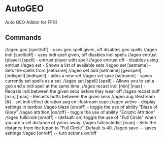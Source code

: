 # AutoGEO
Auto GEO Addon for FFXI

## Commands
//ageo geo [spell/off] - uses geo spell given, off disables geo spells
//ageo indi [spell/off] - uses indi spell given, off disables indi spells
//ageo entrust [player] [spell] - entrust player with spell
//ageo entrust off - disables using entrust
//ageo set - Shows a list of available sets
//ageo set [setname] - Sets the spells from [setname]
//ageo set add [setname] [geospell] [indispell] [indispell] - adds a new set
//ageo set save [setname] - saves currently set spells as a set.
//ageo set [spell] [spell] - Allows you to set a geo and a indi spell at the same time.
//ageo recast indi [min] [max] - Recasts indi between the given secs before they wear off
//ageo recast buff [min] [max] - Recasts buffs between the given secs
//ageo aug lifestream [#] - set indi effect duration aug on lifestream cape
//ageo active - display settings in textbox
//ageo blaze [on/off] - toggle the use of ability "Blaze of Glory"
//ageo attrition [on/off] - toggle the use of ability "Ecliptic Attrition"
//ageo fullcircle [on/off] - (default: on) toggle the use of "Full Circle" when you are a set distance of yalms away.
//ageo fullcircledist [num] - Sets the distance from the lupon to "Full Circle". Default is 40.
//ageo save -- saves settings
//ageo [on/off] -- turn actions on/off